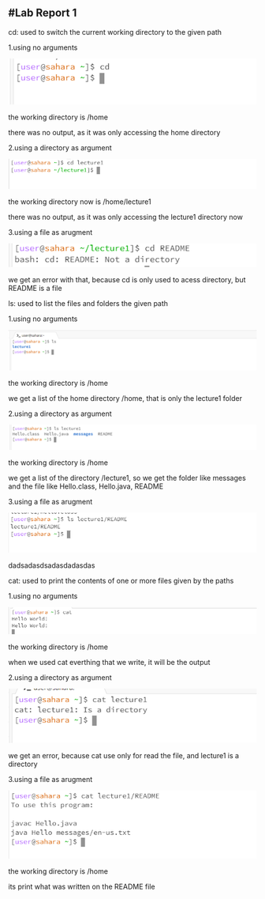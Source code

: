 #Lab Report 1        
-
cd: used to switch the current working directory to the given path

1.using no arguments

![Image](cd1.png)

the working directory is /home

there was no output, as it was only accessing the home directory

2.using a directory as argument

![Image](cd2.png)

the working directory now is /home/lecture1

there was no output, as it was only accessing the lecture1 directory now

3.using a file as arugment

![Image](cd3.png)

we get an error with that, because cd is only used to acess directory, but README is a file

ls: used to list the files and folders the given path

1.using no arguments

![Image](ls1.png)

the working directory is /home

we get a list of the home directory /home, that is only the lecture1 folder

2.using a directory as argument

![Image](ls2.png)

the working directory is /home

we get a list of the directory /lecture1, so we get the folder like messages and the file like Hello.class, Hello.java, README

3.using a file as arugment

![Image](ls3.png)

dadsadasdsadasdadasdas

cat: used to print the contents of one or more files given by the paths

1.using no arguments

![Image](cat1.png)

the working directory is /home

when we used cat everthing that we write, it will be the output

2.using a directory as argument

![Image](cat2.png)

we get an error, because cat use only for read the file, and lecture1 is a directory

3.using a file as arugment

![Image](cat3.png)

the working directory is /home

its print what was written on the README file




